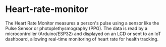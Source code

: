 # Heart-rate-monitor
The Heart Rate Monitor measures a person's pulse using a sensor like the Pulse Sensor or photoplethysmography (PPG). The data is read by a microcontroller (Arduino/ESP32) and displayed on an LCD or sent to an IoT dashboard, allowing real-time monitoring of heart rate for health tracking.

